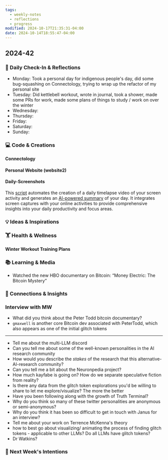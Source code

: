 ```yaml
---
tags:
  - weekly-notes
  - reflections
  - progress
modified: 2024-10-17T21:35:31-04:00
date: 2024-10-14T18:55:47-04:00
---
```

## 2024-42
### 🌟 Daily Check-In & Reflections
- Monday: Took a personal day for indigenous people's day, did some bug-squashing on Connectology, trying to wrap up the refactor of my personal site
- Tuesday: Did kettlebell workout, wrote in journal, took a shower, made some PRs for work, made some plans of things to study / work on over the winter
- Wednesday:
- Thursday:
- Friday:
- Saturday:
- Sunday:

### 💻 Code & Creations

#### Connectology

#### Personal Website (website2)

#### Daily-Screenshots

This [script](https://github.com/ejfox/daily-screenshots) automates the creation of a daily timelapse video of your screen activity and generates an [AI-powered summary](https://cloud.google.com/vertex-ai/generative-ai/docs/samples/generativeaionvertexai-gemini-video-with-audio#generativeaionvertexai_gemini_video_with_audio-nodejs) of your day. It integrates screen captures with your online activities to provide comprehensive insights into your daily productivity and focus areas.

### 💡 Ideas & Inspirations


### 🏋️ Health & Wellness

#### Winter Workout Training Plans
<!-- Note any physical activity, mindfulness practice, or self-care -->


### 📚 Learning & Media
<!-- Books, articles, movies, TV shows, podcasts consumed -->
- Watched the new HBO documentary on Bitcoin: “Money Electric: The Bitcoin Mystery”

### 🔗 Connections & Insights
<!-- Note any interesting connections between ideas or new realizations -->

### Interview with MW
- What did you think about the Peter Todd bitcoin documentary?
- `gmaxwell` is another core Bitcoin dev associated with PeterTodd, which also appears as one of the initial glitch tokens

---

- Tell me about the multi-LLM discord
- Can you tell me about some of the well-known personalities in the AI research community
- How would you describe the *stakes* of the research that this alternative-AI-research community?
- Can you tell me a bit about the Neuronpedia project?
- How much kayfabe is going on? How do we separate speculative fiction from reality?
- Is there any data from the glitch token explorations you'd be willing to share to let me explore/visualize? The more the better
- Have you been following along with the growth of Truth Terminal?
- Why do you think so many of these twitter personalities are anonymous or semi-anonymous?
- Why do you think it has been so difficult to get in touch with Janus for an interview?
- Tell me about your work on Terrence McKenna's theory
- how to best go about visualizing/ animating the process of finding glitch tokens - applicable to other LLMs? Do all LLMs have glitch tokens?
- Dr Watkins?

### 🎯 Next Week's Intentions
<!-- What do you want to focus on or accomplish next week? -->
